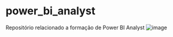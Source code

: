 # power_bi_analyst

Repositório relacionado a formação de Power BI Analyst
![image](https://github.com/simonekn/power_bi_analyst/assets/72082128/0ec2f10f-7e61-4e9c-a26f-ddcaf36590ae)

